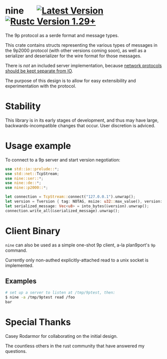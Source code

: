 # nine &emsp; [![Latest Version]][crates.io] [![Rustc Version 1.29+]][rustc]

[Latest Version]: https://img.shields.io/crates/v/nine.svg
[crates.io]: https://crates.io/crates/nine
[Rustc Version 1.29+]: https://img.shields.io/badge/rustc-1.29+-lightgray.svg
[rustc]: https://blog.rust-lang.org/2018/09/13/Rust-1.29.html

The 9p protocol as a serde format and message types.

This crate contains structs representing the various types of messages in the
9p2000 protocol (with other versions coming soon), as well as a serializer and
deserializer for the wire format for those messages.

There is _not_ an included server implementation, because
[network protocols should be kept separate from IO](https://sans-io.readthedocs.io/).

The purpose of this design is to allow for easy extensibility and experimentation
with the protocol.

# Stability

This library is in its early stages of development, and thus may have large,
backwards-incompatible changes that occur. User discretion is adviced.

# Usage example

To connect to a 9p server and start version negotiation:

```rust
use std::io::prelude::*;
use std::net::TcpStream;
use nine::ser::*;
use nine::de::*;
use nine::p2000::*;

let connection = TcpStream::connect("127.0.0.1").unwrap();
let version = Tversion { tag: NOTAG, msize: u32::max_value(), version: "9p2000".into() };
let serialized_message: Vec<u8> = into_bytes(&version).unwrap();
connection.write_all(&serialized_message).unwrap();
```

# Client Binary

`nine` can also be used as a simple one-shot 9p client, a-la plan9port's `9p` command.

Currently only non-authed explicitly-attached read to a unix socket is implemented.

## Examples

```bash
# set up a server to listen at /tmp/9ptest, then:
$ nine -a /tmp/9ptest read /foo
bar
```

# Special Thanks

Casey Rodarmor for collaborating on the initial design.

The countless others in the rust community that have answered my questions.